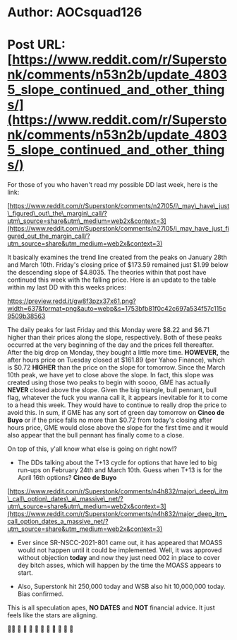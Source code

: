 # Author: AOCsquad126
# Post URL: [https://www.reddit.com/r/Superstonk/comments/n53n2b/update_48035_slope_continued_and_other_things/](https://www.reddit.com/r/Superstonk/comments/n53n2b/update_48035_slope_continued_and_other_things/)


For those of you who haven't read my possible DD last week, here is the link:

[https://www.reddit.com/r/Superstonk/comments/n27l05/i\_may\_have\_just\_figured\_out\_the\_margin\_call/?utm\_source=share&utm\_medium=web2x&context=3](https://www.reddit.com/r/Superstonk/comments/n27l05/i_may_have_just_figured_out_the_margin_call/?utm_source=share&utm_medium=web2x&context=3)

It basically examines the trend line created from the peaks on January 28th and March 10th. Friday's closing price of $173.59 remained just $1.99 below the descending slope of $4.8035. The theories within that post have continued this week with the falling price. Here is an update to the table within my last DD with this weeks prices:

https://preview.redd.it/gw8f3pzx37x61.png?width=637&format=png&auto=webp&s=1753bfb81f0c42c697a534f57c115c9509b38563

The daily peaks for last Friday and this Monday were $8.22 and $6.71 higher than their prices along the slope, respectively. Both of these peaks occurred at the very beginning of the day and the prices fell thereafter. After the big drop on Monday, they bought a little more time. **HOWEVER,** the after hours price on Tuesday closed at $161.89 (per Yahoo Finance), which is $0.72 **HIGHER** than the price on the slope for tomorrow. Since the March 10th peak, we have yet to close above the slope. In fact, this slope was created using those two peaks to begin with soooo, GME has actually **NEVER** closed above the slope. Given the big triangle, bull pennant, bull flag, whatever the fuck you wanna call it, it appears inevitable for it to come to a head this week. They would have to continue to really drop the price to avoid this. In sum, if GME has any sort of green day tomorrow on **Cinco de Buyo** or if the price falls no more than $0.72 from today's closing after hours price, GME would close above the slope for the first time and it would also appear that the bull pennant has finally come to a close.

On top of this, y'all know what else is going on right now!?

* The DDs talking about the T+13 cycle for options that have led to big run-ups on February 24th and March 10th. Guess when T+13 is for the April 16th options?  **Cinco de Buyo**

[https://www.reddit.com/r/Superstonk/comments/n4h832/major\_deep\_itm\_call\_option\_dates\_a\_massive\_net/?utm\_source=share&utm\_medium=web2x&context=3](https://www.reddit.com/r/Superstonk/comments/n4h832/major_deep_itm_call_option_dates_a_massive_net/?utm_source=share&utm_medium=web2x&context=3)

* Ever since SR-NSCC-2021-801 came out, it has appeared that MOASS would not happen until it could be implemented. Well, it was approved without objection **today** and now they just need 002 in place to cover dey bitch asses, which will happen by the time the MOASS appears to start.

* Also, Superstonk hit 250,000 today and WSB also hit 10,000,000 today. Bias confirmed.

This is all speculation apes, **NO DATES** and **NOT** financial advice. It just feels like the stars are aligning.

💎🙌  🚀  🚀  🚀  🚀  🚀  🚀  🚀  🚀  🚀  🚀